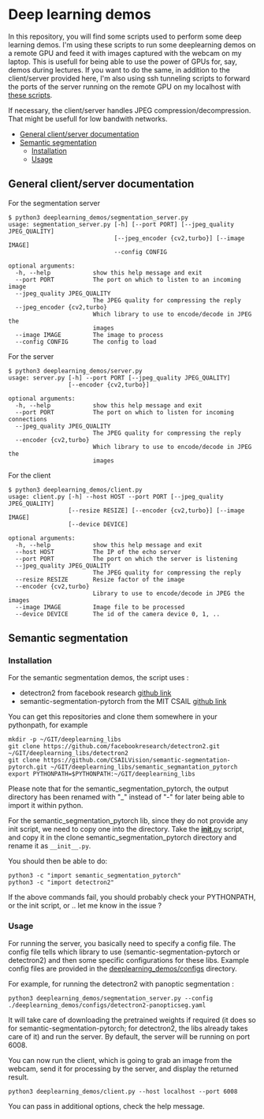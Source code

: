 # Deep learning demos

In this repository, you will find some scripts used to perform some deep learning demos. I'm using these scripts to run some deeplearning demos on a remote GPU and feed it with images captured with the webcam on my laptop. This is usefull for being able to use the power of GPUs for, say, demos during lectures. If you want to do the same, in addition to the client/server provided here, I'm also using ssh tunneling scripts to forward the ports of the server running on the remote GPU on my localhost with [these scripts](https://github.com/jeremyfix/deeplearning-lectures/tree/master/ClusterScripts).

If necessary, the client/server handles JPEG compression/decompression. That might be usefull for low bandwith networks. 

- [General client/server documentation](general-clientserver-documentation)
- [Semantic segmentation](semantic-segmentation)
	- [Installation](installation)
	- [Usage](use)

## General client/server documentation

For the segmentation server

	$ python3 deeplearning_demos/segmentation_server.py
	usage: segmentation_server.py [-h] [--port PORT] [--jpeg_quality JPEG_QUALITY]
	                              [--jpeg_encoder {cv2,turbo}] [--image IMAGE]
	                              --config CONFIG
	
	optional arguments:
	  -h, --help            show this help message and exit
	  --port PORT           The port on which to listen to an incoming image
	  --jpeg_quality JPEG_QUALITY
	                        The JPEG quality for compressing the reply
	  --jpeg_encoder {cv2,turbo}
	                        Which library to use to encode/decode in JPEG the
	                        images
	  --image IMAGE         The image to process
	  --config CONFIG       The config to load

For the server

	$ python3 deeplearning_demos/server.py
	usage: server.py [-h] --port PORT [--jpeg_quality JPEG_QUALITY]
					 [--encoder {cv2,turbo}]

	optional arguments:
	  -h, --help            show this help message and exit
	  --port PORT           The port on which to listen for incoming connections
	  --jpeg_quality JPEG_QUALITY
							The JPEG quality for compressing the reply
	  --encoder {cv2,turbo}
							Which library to use to encode/decode in JPEG the
							images

For the client
		
	$ python3 deeplearning_demos/client.py
    usage: client.py [-h] --host HOST --port PORT [--jpeg_quality JPEG_QUALITY]
                     [--resize RESIZE] [--encoder {cv2,turbo}] [--image IMAGE]
                     [--device DEVICE]
    
    optional arguments:
      -h, --help            show this help message and exit
      --host HOST           The IP of the echo server
      --port PORT           The port on which the server is listening
      --jpeg_quality JPEG_QUALITY
                            The JPEG quality for compressing the reply
      --resize RESIZE       Resize factor of the image
      --encoder {cv2,turbo}
                            Library to use to encode/decode in JPEG the images
      --image IMAGE         Image file to be processed
      --device DEVICE       The id of the camera device 0, 1, ..

## Semantic segmentation

### Installation 

For the semantic segmentation demos, the script uses :

- detectron2 from facebook research [github link](https://github.com/facebookresearch/detectron2/)
- semantic-segmentation-pytorch from the MIT CSAIL [github link](https://github.com/CSAILVision/semantic-segmentation-pytorch)

You can get this repositories and clone them somewhere in your pythonpath, for example

	mkdir -p ~/GIT/deeplearning_libs
	git clone https://github.com/facebookresearch/detectron2.git ~/GIT/deeplearning_libs/detectron2
	git clone https://github.com/CSAILVision/semantic-segmentation-pytorch.git ~/GIT/deeplearning_libs/semantic_segmantation_pytorch
	export PYTHONPATH=$PYTHONPATH:~/GIT/deeplearning_libs

Please note that for the semantic_segmentation_pytorch, the output directory has been renamed with "_" instead of "-" for later being able to import it within python.


For the semantic_segmentation_pytorch lib, since they do not provide any init script, we need to copy one into the directory. Take the [__init__.py](./share/semantic_segmentation_pytorch__init__.py) script, and copy it in the clone semantic_segmentation_pytorch directory and rename it as `__init__.py`.

You should then be able to do:

    python3 -c "import semantic_segmentation_pytorch"
    python3 -c "import detectron2"

If the above commands fail, you should probably check your PYTHONPATH, or the init script, or .. let me know in the issue ?

### Usage

For running the server, you basically need to specify a config file. The config file tells which library to use (semantic-segmentation-pytorch or detectron2) and then some specific configurations for these libs. Example config files are provided in the [deeplearning_demos/configs](deeplearning_demos/configs) directory.

For example, for running the detectron2 with panoptic segmentation :

	python3 deeplearning_demos/segmentation_server.py --config ./deeplearning_demos/configs/detectron2-panopticseg.yaml

It will take care of downloading the pretrained weights if required (it does so for semantic-segmentation-pytorch; for detectron2, the libs already takes care of it) and run the server. By default, the server will be running on port 6008. 

You can now run the client, which is going to grab an image from the webcam, send it for processing by the server, and display the returned result. 

	python3 deeplearning_demos/client.py --host localhost --port 6008 

You can pass in additional options, check the help message.
